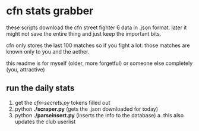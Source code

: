 # cfn stats grabber

these scripts download the cfn street fighter 6 data in .json format. later it might not
save the entire thing and just keep the important bits.

cfn only stores the last 100 matches so if you fight a lot: those matches are known only
to you and the aether.

this readme is for myself (older, more forgetful) or someone else completely (you, attractive)

## run the daily stats

1. get the *cfn-secrets.py* tokens filled out
2. python **./scraper.py** (gets the .json downloaded for today)
3. python **./parseinsert.py** (inserts the info to the database)
    a. this also updates the club userlist

